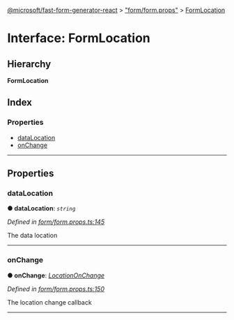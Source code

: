 [@microsoft/fast-form-generator-react](../README.md) > ["form/form.props"](../modules/_form_form_props_.md) > [FormLocation](../interfaces/_form_form_props_.formlocation.md)

# Interface: FormLocation

## Hierarchy

**FormLocation**

## Index

### Properties

* [dataLocation](_form_form_props_.formlocation.md#datalocation)
* [onChange](_form_form_props_.formlocation.md#onchange)

---

## Properties

<a id="datalocation"></a>

###  dataLocation

**● dataLocation**: *`string`*

*Defined in [form/form.props.ts:145](https://github.com/Microsoft/fast-dna/blob/164dd3ca/packages/fast-form-generator-react/src/form/form.props.ts#L145)*

The data location

___
<a id="onchange"></a>

###  onChange

**● onChange**: *[LocationOnChange](../modules/_form_form_props_.md#locationonchange)*

*Defined in [form/form.props.ts:150](https://github.com/Microsoft/fast-dna/blob/164dd3ca/packages/fast-form-generator-react/src/form/form.props.ts#L150)*

The location change callback

___

